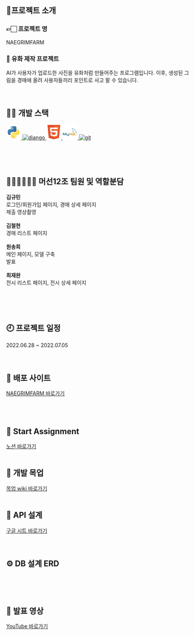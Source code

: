 ## 🎇프로젝트 소개 
### 👉🏻 프로젝트 명 
NAEGRIMFARM
<br>
### 🎨 유화 제작 프로젝트
AI가 사용자가 업로드한 사진을 유화처럼 만들어주는 프로그램입니다.
이후, 생성된 그림을 경매에 올려 사용자들끼리 포인트로 사고 팔 수 있습니다.
<br><br><br>

## ✍🏻 개발 스택
<p align="left"> 
    <a href="https://www.python.org" target="_blank" rel="noreferrer"> 
        <img src="https://raw.githubusercontent.com/devicons/devicon/master/icons/python/python-original.svg" alt="python" width="40" height="40"/> 
    </a> 
    <a href="https://www.djangoproject.com/" target="_blank" rel="noreferrer"> 
        <img src="https://images.velog.io/images/holawan/post/a6998da8-f1f8-4256-94cc-fcb77b2f08b7/django.png" alt="django" width="40" height="40"/> 
    </a> 
    <a href="https://html.spec.whatwg.org/" target="_blank" rel="noreferrer"> 
        <img src="https://raw.githubusercontent.com/devicons/devicon/master/icons/html5/html5-original.svg" alt="html" width="40" height="40"/> 
    </a> 
    <a href="https://www.mysql.com/" target="_blank" rel="noreferrer"> 
        <img src="https://raw.githubusercontent.com/devicons/devicon/master/icons/mysql/mysql-original-wordmark.svg" alt="mysql" width="40" height="40"/> 
    </a> 
    <a href="https://git-scm.com/" target="_blank" rel="noreferrer"> 
        <img src="https://www.vectorlogo.zone/logos/git-scm/git-scm-icon.svg" alt="git" width="40" height="40"/> 
    </a>
</p>
<br><br><br>

## 🤷🏻‍♂️🤷🏻‍♀️ 머선12조 팀원 및 역할분담
<b>김규민</b><br>로그인/회원가입 페이지, 경매 상세 페이지<br> 제출 영상촬영<br><br>
<b>김철현</b><br>경매 리스트 페이지<br><br>
<b>원송희</b><br>메인 페이지, 모델 구축<br>발표<br><br>
<b>최재완</b><br>전시 리스트 페이지, 전시 상세 페이지<br><br>
<br><br><br>

## 🕘 프로젝트 일정
2022.06.28 ~ 2022.07.05
<br><br><br>

## 🐲 배포 사이트  
<a href="http://10taku.site/" target="_blank">NAEGRIMFARM 바로가기</a>  
<br><br><br>

## 📂 Start Assignment
<a href="https://www.notion.so/12-df4f63382fb146e69b3b5b96231bb792">노션 바로가기</a>
<br><br>
## 🔨 개발 목업
<a href="https://github.com/MeoSeon12Jo/naegrimfarm-backend/wiki/%F0%9F%8E%A8Mockup">목업 wiki 바로가기</a>
<br><br>
## 📕 API 설계
<a href="">구글 시트 바로가기</a>
<br><br><br>

## ⚙ DB 설계 ERD
<br><br><br>

## 📢 발표 영상
<a href="https://www.youtube.com/watch?v=0AprfihRypc&ab_channel=%EB%A1%9C%EC%8A%88">YouTube 바로가기</a>
